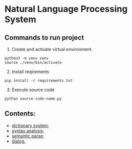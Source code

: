 # Natural Language Processing System

## Commands to run project

1. Create and activate virtual environment.

```terminal
python3 -m venv venv
source ./venv/bin/activate
```

2. Install reqirements

```terminal
pip install -r requirements.txt
```

3. Execute source code

```terminal
python source-code-name.py
```

## Contents:

* [dictionary system;](https://github.com/mzhirko/natural-language-processing-in-intellectual-systems/tree/main/word-analyser)
* [syntax analysis;](https://github.com/mzhirko/natural-language-processing-in-intellectual-systems/tree/main/syntax-tree)
* [semantic parse;](https://github.com/mzhirko/natural-language-processing-in-intellectual-systems/tree/main/semantic-parse)
* [dialog.](https://github.com/mzhirko/natural-language-processing-in-intellectual-systems/tree/main/dialog)
